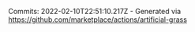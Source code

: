 Commits: 2022-02-10T22:51:10.217Z - Generated via https://github.com/marketplace/actions/artificial-grass
<br>
